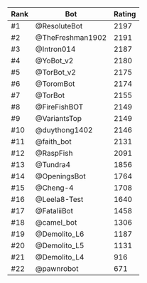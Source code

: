 Rank|Bot|Rating
---|---|---
#1|@ResoluteBot|2197
#2|@TheFreshman1902|2191
#3|@Intron014|2187
#4|@YoBot_v2|2180
#5|@TorBot_v2|2175
#6|@ToromBot|2174
#7|@TorBot|2155
#8|@FireFishBOT|2149
#9|@VariantsTop|2149
#10|@duythong1402|2146
#11|@faith_bot|2131
#12|@RaspFish|2091
#13|@Tundra4|1856
#14|@OpeningsBot|1764
#15|@Cheng-4|1708
#16|@Leela8-Test|1640
#17|@FataliiBot|1458
#18|@camel_bot|1306
#19|@Demolito_L6|1187
#20|@Demolito_L5|1131
#21|@Demolito_L4|916
#22|@pawnrobot|671
